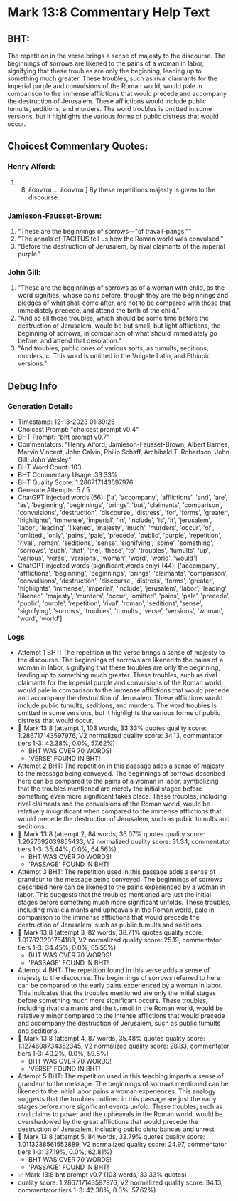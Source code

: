 # Mark 13:8 Commentary Help Text

## BHT:
The repetition in the verse brings a sense of majesty to the discourse. The beginnings of sorrows are likened to the pains of a woman in labor, signifying that these troubles are only the beginning, leading up to something much greater. These troubles, such as rival claimants for the imperial purple and convulsions of the Roman world, would pale in comparison to the immense afflictions that would precede and accompany the destruction of Jerusalem. These afflictions would include public tumults, seditions, and murders. The word troubles is omitted in some versions, but it highlights the various forms of public distress that would occur.

## Choicest Commentary Quotes:
### Henry Alford:
1.  8. ἔσονται … ἔσονται ] By these repetitions majesty is given to the discourse.


### Jamieson-Fausset-Brown:
1. "These are the beginnings of sorrows—"of travail-pangs.""
2. "The annals of TACITUS tell us how the Roman world was convulsed."
3. "Before the destruction of Jerusalem, by rival claimants of the imperial purple."

### John Gill:
1. "These are the beginnings of sorrows as of a woman with child, as the word signifies; whose pains before, though they are the beginnings and pledges of what shall come after, are not to be compared with those that immediately precede, and attend the birth of the child."
2. "And so all those troubles, which should be some time before the destruction of Jerusalem, would be but small, but light afflictions, the beginning of sorrows, in comparison of what should immediately go before, and attend that desolation."
3. "And troubles; public ones of various sorts, as tumults, seditions, murders, c. This word is omitted in the Vulgate Latin, and Ethiopic versions."


## Debug Info
### Generation Details
- Timestamp: 12-13-2023 01:39:26
- Choicest Prompt: "choicest prompt v0.4"
- BHT Prompt: "bht prompt v0.7"
- Commentators: "Henry Alford, Jamieson-Fausset-Brown, Albert Barnes, Marvin Vincent, John Calvin, Philip Schaff, Archibald T. Robertson, John Gill, John Wesley"
- BHT Word Count: 103
- BHT Commentary Usage: 33.33%
- BHT Quality Score: 1.286717143597976
- Generate Attempts: 5 / 5
- ChatGPT injected words (66):
	['a', 'accompany', 'afflictions', 'and', 'are', 'as', 'beginning', 'beginnings', 'brings', 'but', 'claimants', 'comparison', 'convulsions', 'destruction', 'discourse', 'distress', 'for', 'forms', 'greater', 'highlights', 'immense', 'imperial', 'in', 'include', 'is', 'it', 'jerusalem', 'labor', 'leading', 'likened', 'majesty', 'much', 'murders', 'occur', 'of', 'omitted', 'only', 'pains', 'pale', 'precede', 'public', 'purple', 'repetition', 'rival', 'roman', 'seditions', 'sense', 'signifying', 'some', 'something', 'sorrows', 'such', 'that', 'the', 'these', 'to', 'troubles', 'tumults', 'up', 'various', 'verse', 'versions', 'woman', 'word', 'world', 'would']
- ChatGPT injected words (significant words only) (44):
	['accompany', 'afflictions', 'beginning', 'beginnings', 'brings', 'claimants', 'comparison', 'convulsions', 'destruction', 'discourse', 'distress', 'forms', 'greater', 'highlights', 'immense', 'imperial', 'include', 'jerusalem', 'labor', 'leading', 'likened', 'majesty', 'murders', 'occur', 'omitted', 'pains', 'pale', 'precede', 'public', 'purple', 'repetition', 'rival', 'roman', 'seditions', 'sense', 'signifying', 'sorrows', 'troubles', 'tumults', 'verse', 'versions', 'woman', 'word', 'world']

### Logs
- Attempt 1 BHT: The repetition in the verse brings a sense of majesty to the discourse. The beginnings of sorrows are likened to the pains of a woman in labor, signifying that these troubles are only the beginning, leading up to something much greater. These troubles, such as rival claimants for the imperial purple and convulsions of the Roman world, would pale in comparison to the immense afflictions that would precede and accompany the destruction of Jerusalem. These afflictions would include public tumults, seditions, and murders. The word troubles is omitted in some versions, but it highlights the various forms of public distress that would occur.
- 🔄 Mark 13:8 (attempt 1, 103 words, 33.33% quotes quality score: 1.286717143597976, V2 normalized quality score: 34.13, commentator tiers 1-3: 42.38%, 0.0%, 57.62%) 
	- BHT WAS OVER 70 WORDS! 
	- 'VERSE' FOUND IN BHT!
- Attempt 2 BHT: The repetition in this passage adds a sense of majesty to the message being conveyed. The beginnings of sorrows described here can be compared to the pains of a woman in labor, symbolizing that the troubles mentioned are merely the initial stages before something even more significant takes place. These troubles, including rival claimants and the convulsions of the Roman world, would be relatively insignificant when compared to the immense afflictions that would precede the destruction of Jerusalem, such as public tumults and seditions.
- 🔄 Mark 13:8 (attempt 2, 84 words, 36.07% quotes quality score: 1.2027692039855433, V2 normalized quality score: 31.34, commentator tiers 1-3: 35.44%, 0.0%, 64.56%) 
	- BHT WAS OVER 70 WORDS! 
	- 'PASSAGE' FOUND IN BHT!
- Attempt 3 BHT: The repetition used in this passage adds a sense of grandeur to the message being conveyed. The beginnings of sorrows described here can be likened to the pains experienced by a woman in labor. This suggests that the troubles mentioned are just the initial stages before something much more significant unfolds. These troubles, including rival claimants and upheavals in the Roman world, pale in comparison to the immense afflictions that would precede the destruction of Jerusalem, such as public tumults and seditions.
- 🔄 Mark 13:8 (attempt 3, 82 words, 38.71% quotes quality score: 1.017823201754188, V2 normalized quality score: 25.19, commentator tiers 1-3: 34.45%, 0.0%, 65.55%) 
	- BHT WAS OVER 70 WORDS! 
	- 'PASSAGE' FOUND IN BHT!
- Attempt 4 BHT: The repetition found in this verse adds a sense of majesty to the discourse. The beginnings of sorrows referred to here can be compared to the early pains experienced by a woman in labor. This indicates that the troubles mentioned are only the initial stages before something much more significant occurs. These troubles, including rival claimants and the turmoil in the Roman world, would be relatively minor compared to the intense afflictions that would precede and accompany the destruction of Jerusalem, such as public tumults and seditions.
- 🔄 Mark 13:8 (attempt 4, 87 words, 35.48% quotes quality score: 1.1274608734352345, V2 normalized quality score: 28.83, commentator tiers 1-3: 40.2%, 0.0%, 59.8%) 
	- BHT WAS OVER 70 WORDS! 
	- 'VERSE' FOUND IN BHT!
- Attempt 5 BHT: The repetition used in this teaching imparts a sense of grandeur to the message. The beginnings of sorrows mentioned can be likened to the initial labor pains a woman experiences. This analogy suggests that the troubles outlined in this passage are just the early stages before more significant events unfold. These troubles, such as rival claims to power and the upheavals in the Roman world, would be overshadowed by the great afflictions that would precede the destruction of Jerusalem, including public disturbances and unrest.
- 🔄 Mark 13:8 (attempt 5, 84 words, 32.79% quotes quality score: 1.0113238561552889, V2 normalized quality score: 24.97, commentator tiers 1-3: 37.19%, 0.0%, 62.81%) 
	- BHT WAS OVER 70 WORDS! 
	- 'PASSAGE' FOUND IN BHT!
- ✅ Mark 13:8 bht prompt v0.7 (103 words, 33.33% quotes)
- quality score: 1.286717143597976, V2 normalized quality score: 34.13, commentator tiers 1-3: 42.38%, 0.0%, 57.62%)